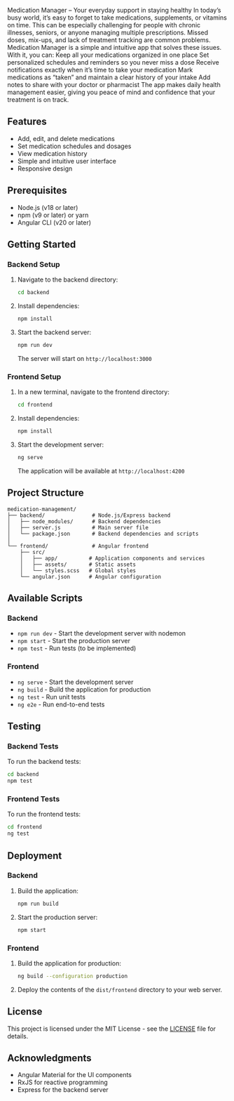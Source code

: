 Medication Manager – Your everyday support in staying healthy In today’s busy world, it’s easy to forget to take medications, supplements, or vitamins on time. This can be especially challenging for people with chronic illnesses, seniors, or anyone managing multiple prescriptions. Missed doses, mix-ups, and lack of treatment tracking are common problems. Medication Manager is a simple and intuitive app that solves these issues. With it, you can: Keep all your medications organized in one place Set personalized schedules and reminders so you never miss a dose Receive notifications exactly when it’s time to take your medication Mark medications as “taken” and maintain a clear history of your intake Add notes to share with your doctor or pharmacist The app makes daily health management easier, giving you peace of mind and confidence that your treatment is on track.

## Features

- Add, edit, and delete medications
- Set medication schedules and dosages
- View medication history
- Simple and intuitive user interface
- Responsive design

## Prerequisites

- Node.js (v18 or later)
- npm (v9 or later) or yarn
- Angular CLI (v20 or later)

## Getting Started

### Backend Setup

1. Navigate to the backend directory:
   ```bash
   cd backend
   ```

2. Install dependencies:
   ```bash
   npm install
   ```

3. Start the backend server:
   ```bash
   npm run dev
   ```
   The server will start on `http://localhost:3000`

### Frontend Setup

1. In a new terminal, navigate to the frontend directory:
   ```bash
   cd frontend
   ```

2. Install dependencies:
   ```bash
   npm install
   ```

3. Start the development server:
   ```bash
   ng serve
   ```
   The application will be available at `http://localhost:4200`

## Project Structure

```
medication-management/
├── backend/               # Node.js/Express backend
│   ├── node_modules/      # Backend dependencies
│   ├── server.js          # Main server file
│   └── package.json       # Backend dependencies and scripts
│
└── frontend/              # Angular frontend
    ├── src/
    │   ├── app/          # Application components and services
    │   ├── assets/       # Static assets
    │   └── styles.scss   # Global styles
    └── angular.json      # Angular configuration
```

## Available Scripts

### Backend
- `npm run dev` - Start the development server with nodemon
- `npm start` - Start the production server
- `npm test` - Run tests (to be implemented)

### Frontend
- `ng serve` - Start the development server
- `ng build` - Build the application for production
- `ng test` - Run unit tests
- `ng e2e` - Run end-to-end tests

## Testing

### Backend Tests
To run the backend tests:
```bash
cd backend
npm test
```

### Frontend Tests
To run the frontend tests:
```bash
cd frontend
ng test
```

## Deployment

### Backend
1. Build the application:
   ```bash
   npm run build
   ```
2. Start the production server:
   ```bash
   npm start
   ```

### Frontend
1. Build the application for production:
   ```bash
   ng build --configuration production
   ```
2. Deploy the contents of the `dist/frontend` directory to your web server.

## License

This project is licensed under the MIT License - see the [LICENSE](LICENSE) file for details.

## Acknowledgments

- Angular Material for the UI components
- RxJS for reactive programming
- Express for the backend server
